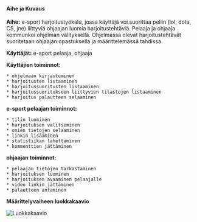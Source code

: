 #### Aihe ja Kuvaus

**Aihe:** e-sport harjoitustyökalu, jossa käyttäjä voi suorittaa peliin (lol, dota, CS, jne) liittyviä ohjaajan luomia harjoitustehtäviä. Pelaaja ja ohjaaja kommunkoi ohjelman välityksellä. Ohjelmassa olevat harjoitustehtävät suoritetaan ohjaajan opastuksella ja määrittelemässä tahdissa.

**Käyttäjät:** e-sport pelaaja, ohjaaja

**Käyttäjien toiminnot:**

    * ohjelmaan kirjautuminen
    * harjoitusten listaaminen
    * harjoitussuoritusten listaaminen
    * harjoitussuoritukseen liittyvien tilastojen listaaminen
    * harjoitus palautteen selaaminen

**e-sport pelaajan toiminnot:**

    * tilin luominen
    * harjoituksen valitseminen
    * omien tietojen selaaminen
    * linkin lisääminen
    * statistiikan lähettäminen
    * kommenttien jättäminen

**ohjaajan toiminnot:**

    * pelaajan tietojen tarkastaminen
    * harjoituksen luominen
    * harjoituksen avaaminen pelaajalle
    * video linkin jättäminen
    * palautteen antaminen

**Määrittelyvaiheen luokkakaavio**

![Luokkakaavio](eCoach/dokumentaatio/Luokkakaavio.png)
